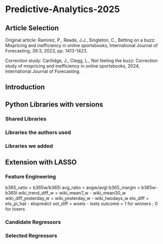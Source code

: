 # Predictive-Analytics-2025

## Article Selection

Original article: Ramirez, P., Reade, J.J., Singleton, C., Betting on a buzz: Mispricing and inefficiency in online sportsbooks, International Journal of Forecasting, 39:3, 2023, pp. 1413-1423.

Correction study: Cartlidge, J., Clegg, L., Not feeling the buzz: Correction study of mispricing and inefficiency in online sportsbooks, 2024, International Journal of Forecasting.

## Introduction

## Python Libraries with versions

### Shared Libraries

### Libraries the authors used

### Libraries we added


## Extension with LASSO

### Feature Engineering

b365_ratio = b365w/b365l
avg_ratio = avgw/avgl
b365_margin = b365w-b365l
wiki_trend_diff_w = wiki_mean7_w - wiki_mean30_w
wiki_diff_yesterday_w = wiki_yesterday_w - wiki_twodays_w
elo_diff = elo_pi_hat - elopredict
set_diff = wsets - lsets
outcome = 1 for winners ; 0 for losers

### Candidate Regressors

### Selected Regressors
